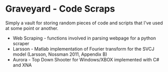 Graveyard - Code Scraps
=========

Simply a vault for storing random pieces of code and scripts that I've used at some point or another.

* Web Scraping - functions involved in parsing webpage for a python scraper
* Larsson - Matlab implementation of Fourier transform for the SVCJ model (Larsson, Nossman 2011, Appendix B)
* Aurora - Top Down Shooter for Windows/XBOX implemented with C# and XNA




